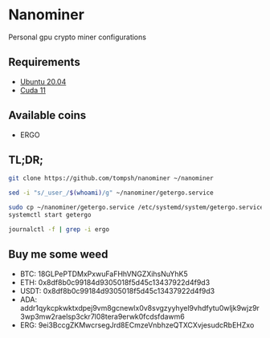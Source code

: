 # Nanominer
Personal gpu crypto miner configurations

## Requirements
- [Ubuntu 20.04](https://ubuntu.com/download/desktop)
- [Cuda 11](https://askubuntu.com/questions/1288672/how-do-you-install-cuda-11-on-ubuntu-20-10-and-verify-the-installation)

## Available coins
- ERGO

## TL;DR;
```bash
git clone https://github.com/tompsh/nanominer ~/nanominer

sed -i "s/_user_/$(whoami)/g" ~/nanominer/getergo.service

sudo cp ~/nanominer/getergo.service /etc/systemd/system/getergo.service
systemctl start getergo

journalctl -f | grep -i ergo
```

## Buy me some weed

- BTC: 18GLPePTDMxPxwuFaFHhVNGZXihsNuYhK5
- ETH: 0x8df8b0c99184d9305018f5d45c13437922d4f9d3
- USDT: 0x8df8b0c99184d9305018f5d45c13437922d4f9d3
- ADA: addr1qykcpkwktxdpej9vm8gcnewlx0v8svgzyyhyel9vhdfytu0wljk9wjz9r3wp3mw2raelsp3ckr7l08tera9erwk0fcdsfdawm6
- ERG: 9ei3BccgZKMwcrsegJrd8ECmzeVnbhzeQTXCXvjesudcRbEHZxo
